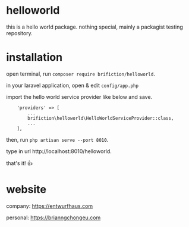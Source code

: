 # helloworld
this is a hello world package. nothing special, mainly a packagist testing repository.

# installation
open terminal, run `composer require brifiction/helloworld`.

in your laravel application, open & edit `config/app.php`

import the hello world service provider like below and save.

````
    'providers' => [
        ...
        brifiction\helloworld\HelloWorldServiceProvider::class,
        ...
    ],
````

then, run `php artisan serve --port 8010`.

type in url http://localhost:8010/helloworld.

that's it! :thumbsup:

# website
company: https://entwurfhaus.com

personal: https://brianngchongeu.com
